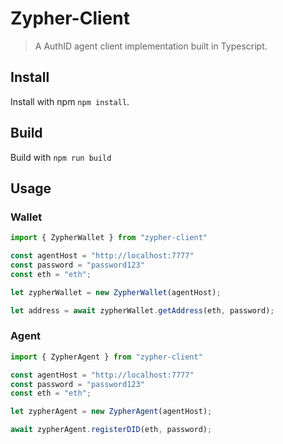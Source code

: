 
# Zypher-Client

> A AuthID agent client implementation built in Typescript.


## Install

Install with npm ```npm install```.

## Build

Build with ```npm run build```

## Usage

### Wallet

```js
import { ZypherWallet } from "zypher-client"

const agentHost = "http://localhost:7777"
const password = "password123"
const eth = "eth";

let zypherWallet = new ZypherWallet(agentHost);

let address = await zypherWallet.getAddress(eth, password);

```

### Agent

```js
import { ZypherAgent } from "zypher-client"

const agentHost = "http://localhost:7777"
const password = "password123"
const eth = "eth";

let zypherAgent = new ZypherAgent(agentHost);

await zypherAgent.registerDID(eth, password);

```
